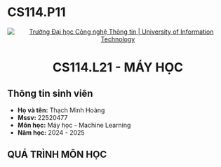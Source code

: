 # CS114.P11
<p align="center">
  <a href="https://www.uit.edu.vn/" title="Trường Đại học Công nghệ Thông tin" style="border: 5;">
    <img src="https://i.imgur.com/WmMnSRt.png" alt="Trường Đại học Công nghệ Thông tin | University of Information Technology">
  </a>
</p>

<!-- Title -->
<h1 align="center"><b>CS114.L21 - MÁY HỌC</b></h1>

## Thông tin sinh viên
* **Họ và tên:** Thạch Minh Hoàng
* **Mssv:** 22520477
* **Môn học:** Máy học - Machine Learning
* **Năm học:** 2024 - 2025

## QUÁ TRÌNH MÔN HỌC
